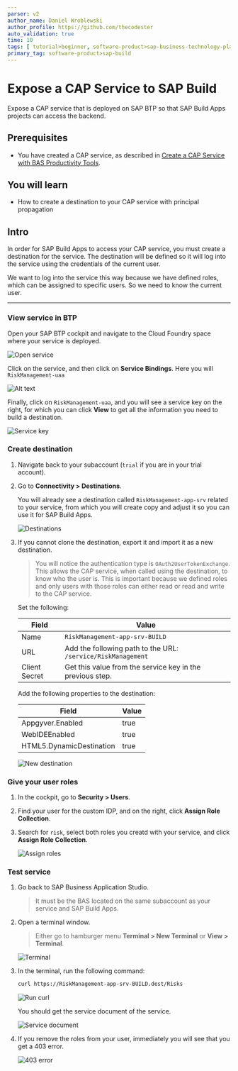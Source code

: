 ```yaml
---
parser: v2
author_name: Daniel Wroblewski
author_profile: https://github.com/thecodester
auto_validation: true
time: 10
tags: [ tutorial>beginner, software-product>sap-business-technology-platform,software-product>sap-build, software-product>sap-build-apps--enterprise-edition, software-product-function>sap-cloud-application-programming-model, software-product>sap-business-application-studio ]
primary_tag: software-product>sap-build
---
```

 

# Expose a CAP Service to SAP Build
<!-- description --> Expose a CAP service that is deployed on SAP BTP so that SAP Build Apps projects can access the backend.

 
## Prerequisites
- You have created a CAP service, as described in [Create a CAP Service with BAS Productivity Tools](build-apps-cap-service).


## You will learn
- How to create a destination to your CAP service with principal propagation


## Intro
In order for SAP Build Apps to access your CAP service, you must create a destination for the service. The destination will be defined so it will log into the service using the credentials of the current user.

We want to log into the service this way because we have defined roles, which can be assigned to specific users. So we need to know the current user.


---

### View service in BTP
Open your SAP BTP cockpit and navigate to the Cloud Foundry space where your service is deployed.

![Open service](1-check-service.jpg)

Click on the service, and then click on **Service Bindings**. Here you will `RiskManagement-uaa`

![Alt text](1-check-service2.jpg)

Finally, click on `RiskManagement-uaa`, and you will see a service key on the right, for which you can click **View** to get all the information you need to build a destination.

![Service key](1-check-service3.jpg)





### Create destination
1. Navigate back to your subaccount (`trial` if you are in your trial account).

2. Go to **Connectivity > Destinations**.

    You will already see a destination called `RiskManagement-app-srv` related to your service, from which you will create copy and adjust it so you can use it for SAP Build Apps.

    ![Destinations](2-dest.jpg)

3. If you cannot clone the destination, export it and import it as a new destination.

    >You will notice the authentication type is `OAuth2UserTokenExchange`. This allows the CAP service, when called using the destination, to know who the user is. This is important because we defined roles and only users with those roles can either read or read and write to the CAP service.

    Set the following:

    | Field    | Value | 
    | -------- | ------- |
    | Name  | `RiskManagement-app-srv-BUILD`    |
    | URL  | Add the following path to the URL: `/service/RiskManagement`   |
    | Client Secret  | Get this value from the service key in the previous step.    |

    Add the following properties to the destination:

    | Field    | Value | 
    | -------- | ------- |
    | Appgyver.Enabled  | true    |
    | WebIDEEnabled  | true     |
    | HTML5.DynamicDestination  | true    |
 
    ![New destination](2-dest2.jpg)


### Give your user roles
1. In the cockpit, go to **Security > Users**.

2. Find your user for the custom IDP, and on the right, click **Assign Role Collection**.

3. Search for `risk`, select both roles you creatd with your service, and click **Assign Role Collection**.

    ![Assign roles](3-roles.jpg)


### Test service

1. Go back to SAP Business Application Studio.

    >It must be the BAS located on the same subaccount as your service and SAP Build Apps.

2. Open a terminal window.

    >Either go to hamburger menu **Terminal > New Terminal** or **View > Terminal**.

    ![Terminal](4-test.jpg)

3. In the terminal, run the following command:

    ```Bash
    curl https://RiskManagement-app-srv-BUILD.dest/Risks
    ```

    ![Run curl](4-test2.jpg)

    You should get the service document of the service.

    ![Service document](4-test3.jpg)

4. If you remove the roles from your user, immediately you will see that you get a 403 error.

    ![403 error](4-test4.jpg)
